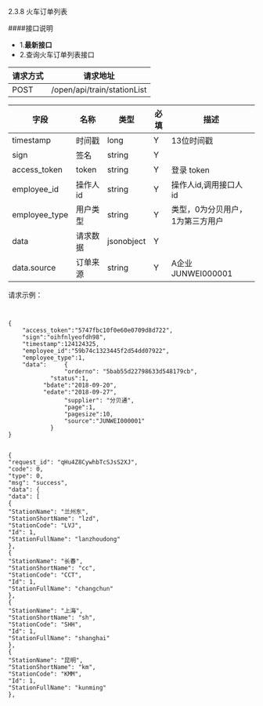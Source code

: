 2.3.8 火车订单列表

####接口说明
- 1.**最新接口**
- 2.查询火车订单列表接口


请求方式|请求地址
----|---
POST|/open/api/train/stationList


字段|名称|类型|必填|描述
-----|-----|----|----|----
timestamp|时间戳 |long |Y|13位时间戳
sign|签名 |string |Y|
access_token|token | string |Y|登录 token
employee_id| 操作人id|string |Y|操作人id,调用接口人 id
employee_type| 用户类型|string|Y|类型，0为分贝用户，1为第三方用户
data |请求数据| jsonobject |Y|
data.source| 订单来源|string |Y|A企业 JUNWEI000001




请求示例：

```


{
	"access_token":"5747fbc10f0e60e0709d8d722",
	"sign":"oihfnlyeofdh98",
	"timestamp":124124325,
	"employee_id":"59b74c1323445f2d54dd07922",
	"employee_type":1,
	"data":     {
                "orderno": "5bab55d22798633d548179cb",
            "status":1,
          "bdate":"2018-09-20",
          "edate":"2018-09-27",
                "supplier": "分贝通",
                "page":1,
                "pagesize":10,
                "source":"JUNWEI000001"
            }
}


```





















```
{
"request_id": "qHu4Z8CywhbTcSJsS2XJ",
"code": 0,
"type": 0,
"msg": "success",
"data": {
"data": [
{
"StationName": "兰州东",
"StationShortName": "lzd",
"StationCode": "LVJ",
"Id": 1,
"StationFullName": "lanzhoudong"
},
{
"StationName": "长春",
"StationShortName": "cc",
"StationCode": "CCT",
"Id": 1,
"StationFullName": "changchun"
},
{
"StationName": "上海",
"StationShortName": "sh",
"StationCode": "SHH",
"Id": 1,
"StationFullName": "shanghai"
},
{
"StationName": "昆明",
"StationShortName": "km",
"StationCode": "KMM",
"Id": 1,
"StationFullName": "kunming"
},

```
















